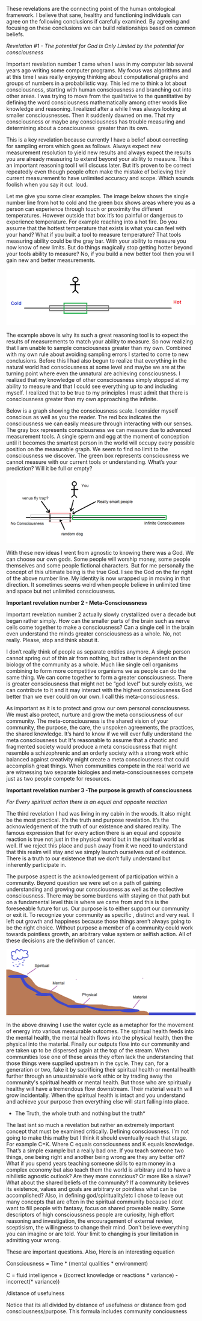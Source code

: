 These revelations are the connecting point of the human ontological framework. I believe that sane, healthy and functioning individuals can agree on the following conclusions if carefully examined. By agreeing and focusing on these conclusions we can build relationships based on common beliefs.

*Revelation #1 - The potential for God is Only Limited by the potential for consciousness*

Important revelation number 1 came when I was in my computer lab several years ago writing some computer programs. My focus was algorithms and at this time I was really enjoying thinking about computational graphs and groups of numbers in a probabilistic way. This led me to think a lot about consciousness, starting with human consciousness and branching out into other areas. I was trying to move from the qualitative to the quantitative by defining the word consciousness mathematically among other words like knowledge and reasoning. I realized after a while I was always looking at smaller consciousnesses. Then it suddenly dawned on me. That my consciousness or maybe any consciousness has trouble measuring and determining about a consciousness  greater than its own.

This is a key revelation because currently I have a belief about correcting for sampling errors which goes as follows. Always expect new measurement resolution to yield new results and always expect the results you are already measuring to extend beyond your ability to measure. This is an important reasoning tool I will discuss later. But it’s proven to be correct repeatedly even though people often make the mistake of believing their current measurement to have unlimited accuracy and scope. Which sounds foolish when you say it out  loud.

Let me give you some clear examples. The image below shows the single number line from hot to cold and the green box shows areas where you as a person can experience through touch or proximity the different temperatures. However outside that box it’s too painful or dangerous to experience temperature. For example reaching into a hot fire. Do you assume that the hottest temperature that exists is what you can feel with your hand? What if you built a tool to measure temperature? That tools measuring ability could be the gray bar. With your ability to measure you now know of new limits. But do things magically stop getting hotter beyond your tools ability to measure? No, if you build a new better tool then you will gain new and better measurements.

![Alt text](./images/comparison.png)

The example above is why its such a great reasoning tool is to expect the results of measurements to match your ability to measure. So now realizing that I am unable to sample consciousness greater than my own. Combined with my own rule about avoiding sampling errors I started to come to new conclusions. Before this I had also begun to realize that everything in the natural world had consciousness at some level and maybe we are at the turning point where even the unnatural are achieving consciousness. I realized that my knowledge of other consciousness simply stopped at my ability to measure and that I could see everything up to and including myself. I realized that to be true to my principles I must admit that there is consciousness greater than my own approaching the infinite.

Below is a graph showing the consciousness scale. I consider myself conscious as well as you the reader. The red box indicates the consciousness we can easily measure through interacting with our senses. The gray box represents consciousness we can measure due to advanced measurement tools. A single sperm and egg at the moment of conception until it becomes the smartest person in the world will occupy every possible position on the measurable graph. We seem to find no limit to the consciousness we discover. The green box represents consciousness we cannot measure with our current tools or understanding. What’s your prediction? Will it be full or empty?


![Alt text](./images/conscioussness.png)

With these new ideas I went from agnostic to knowing there was a God. We can choose our own gods. Some people will worship money, some people themselves and some people fictional characters. But for me personally the concept of this ultimate being is the true God. I see the God on the far right of the above number line. My identity is now wrapped up in moving in that direction. It sometimes seems weird when people believe in unlimited time and space but not unlimited consciousness.

**Important revelation number 2 - Meta-Conscioussness**

Important revelation number 2 actually slowly crystallized over a decade but began rather simply. How can the smaller parts of the brain such as nerve cells come together to make a consciousness? Can a single cell in the brain even understand the minds greater consciousness as a whole. No, not really. Please, stop and think about it.

I don’t really think of people as separate entities anymore. A single person cannot spring out of thin air from nothing, but rather is dependent on the biology of the community as a whole. Much like single cell organisms combining to form more competitive organisms we as people can do the same thing. We can come together to form a greater consciousness. There is greater consciousness that might not be “god level” but surely exists, we can contribute to it and it may interact with the highest consciousness God better than we ever could on our own. I call this meta-consciousness.

As important as it is to protect and grow our own personal consciousness. We must also protect, nurture and grow the meta consciousness of our community. The meta-consciousness is the shared vision of your community, the purpose, the care, the unspoken agreements, the practices, the shared knowledge. It’s hard to know if we will ever fully understand the meta consciousness but It's reasonable to assume that a chaotic and fragmented society would produce a meta consciousness that might resemble a schizophrenic and an orderly society with a strong work ethic balanced against creativity might create a meta consciousness that could accomplish great things. When communities compete in the real world we are witnessing two separate biologies and meta-consciousnesses compete just as two people compete for resources.

**Important revelation number 3 -The purpose is growth of consciousness**

*For Every spiritual action there is an equal and opposite reaction*

The third revelation I had was living in my cabin in the woods. It also might be the most practical. It’s the truth and purpose revelation. It’s the acknowledgement of the truth of our existence and shared reality. The famous expression that for every action there is an equal and opposite reaction is true not just in the physical world but in the spiritual world as well. If we reject this place and push away from it we need to understand that this realm will stay and we simply launch ourselves out of existence. There is a truth to our existence that we don’t fully understand but inherently participate in.

The purpose aspect is the acknowledgement of participation within a community. Beyond question we were set on a path of gaining understanding and growing our consciousness as well as the collective consciousness. There may be some burdens with staying on that path but on a fundamental level this is where we came from and this is the foreseeable future for us. Our purpose is to either support our community or exit it. To recognize your community as specific , distinct and very real.  I left out growth and happiness because those things aren’t always going to be the right choice. Without purpose a member of a community could work towards pointless growth, an arbitrary value system or selfish action. All of these decisions are the definition of cancer.

![Alt text](./images/stream_analogy.png)

In the above drawing I use the water cycle as a metaphor for the movement of energy into various measurable outcomes. The spiritual health feeds into the mental health, the mental health flows into the physical health, then the physical into the material. Finally our outputs flow into our community and are taken up to be dispersed again at the top of the stream. When communities lose one of these areas they often lack the understanding that those things were supplied upstream in the cycle. They can, for a generation or two, fake it by sacrificing their spiritual health or mental health further through an unsustainable work ethic or by trading away the community's spiritual health or mental health. But those who are spiritually healthy will have a tremendous flow downstream. Their material wealth will grow incidentally. When the spiritual health is intact and you understand and achieve your purpose then everything else will start falling into place.

* The Truth, the whole truth and nothing but the truth*

The last isnt so much a revelation but rather an extremely important concept that must be examined critically. Defining consciousness. I’m not going to make this mathy but I think it should eventually reach that stage. For example C=K. Where C equals consciousness and K equals knowledge. That’s a simple example but a really bad one. If you teach someone two things, one being right and another being wrong are they any better off?What if you spend years teaching someone skills to earn money in a complex economy but also teach them the world is arbitrary and to have a nihilistic agnostic outlook? Are they more conscious? Or more like a slave? What about the shared beliefs of the community? If a community believes its existence, values and goals are arbitrary or pointless what can be accomplished? Also, in defining god/spirituality/etc I chose to leave out many concepts that are often in the spiritual community because I dont want to fill people with fantasy, focus on shared proveable reality. Some descriptors of high conscioussness people are curiosity, high effort reasoning and investigation, the encouragement of external review, sceptisism, the willingness to change their mind. Don't believe everything you can imagine or are told. Your limit to changing is your limitation in admitting your wrong.

These are important questions. Also, Here is an interesting equation

Consciousness = Time * (mental qualities * environment)

C = fluid intelligence + ((correct knowledge or reactions * variance) - incorrect(* variance))

/distance of usefulness

Notice that its all divided by distance of usefulness or distance from god consciousness/purpose. This formula includes community conciousness